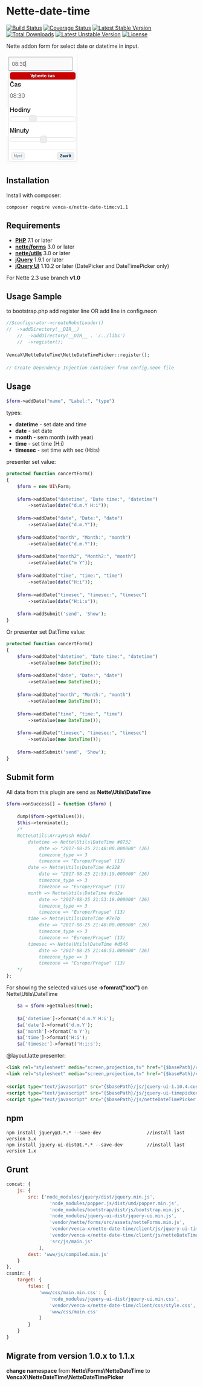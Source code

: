 Nette-date-time
===============
[![Build Status](https://travis-ci.org/venca-x/nette-date-time.svg?branch=v1.1)](https://travis-ci.org/venca-x/nette-date-time)
[![Coverage Status](https://coveralls.io/repos/github/venca-x/nette-date-time/badge.svg?branch=v1.1)](https://coveralls.io/github/venca-x/nette-date-time?branch=v1.1)
[![Latest Stable Version](https://poser.pugx.org/venca-x/nette-date-time/v/stable.svg)](https://packagist.org/packages/venca-x/nette-date-time)
[![Total Downloads](https://poser.pugx.org/venca-x/nette-date-time/downloads.svg)](https://packagist.org/packages/venca-x/nette-date-time)
[![Latest Unstable Version](https://poser.pugx.org/venca-x/nette-date-time/v/unstable.svg)](https://packagist.org/packages/venca-x/nette-date-time)
[![License](https://poser.pugx.org/venca-x/nette-date-time/license.svg)](https://packagist.org/packages/venca-x/nette-date-time)

Nette addon form for select date or datetime in input.

![time input](docs/pictures/time.jpg)

Installation
------------
Install with composer:
```
composer require venca-x/nette-date-time:v1.1
```

Requirements
-------------
- **[PHP](https://php.net)** 7.1 or later
- **[nette/forms](https://github.com/nette/forms)** 3.0 or later
- **[nette/utils](https://github.com/nette/utils)** 3.0 or later
- **[jQuery](https://jquery.com)** 1.9.1 or later
- **[jQuery UI](https://jqueryui.com)** 1.10.2 or later (DatePicker and DateTimePicker only)

For Nette 2.3 use branch **v1.0**

Usage Sample
-------------

to bootstrap.php add register line OR add line in config.neon

```php
//$configurator->createRobotLoader()
//	->addDirectory(__DIR__)
    //	->addDirectory(__DIR__ . '/../libs')
    //	->register();

VencaX\NetteDateTime\NetteDateTimePicker::register();

// Create Dependency Injection container from config.neon file
```


Usage
-------------

```php
$form->addDate("name", "Label:", "type")
```
types:
* **datetime** - set date and time
* **date** - set date
* **month** - sem month (with year)
* **time** - set time (H:i)
* **timesec** - set time with sec (H:i:s)


presenter set value:
```php
protected function concertForm()
{
    $form = new UI\Form;
    
    $form->addDate("datetime", "Date time:", "datetime")
        ->setValue(date("d.m.Y H:i"));
    
    $form->addDate("date", "Date:", "date")
        ->setValue(date("d.m.Y"));
    
    $form->addDate("month", "Month:", "month")
        ->setValue(date("d.m.Y"));
        
    $form->addDate("month2", "Month2:", "month")
        ->setValue(date("m Y"));
    
    $form->addDate("time", "time:", "time")
        ->setValue(date("H:i"));
    
    $form->addDate("timesec", "timesec:", "timesec")
        ->setValue(date("H:i:s"));
    
    $form->addSubmit('send', 'Show');
}
```

Or presenter set DatTime value:
```php
protected function concertForm()
{
    $form->addDate("datetime", "Date time:", "datetime")
        ->setValue(new DateTime());
    
    $form->addDate("date", "Date:", "date")
        ->setValue(new DateTime());
    
    $form->addDate("month", "Month:", "month")
        ->setValue(new DateTime());
    
    $form->addDate("time", "time:", "time")
        ->setValue(new DateTime());
    
    $form->addDate("timesec", "timesec:", "timesec")
        ->setValue(new DateTime());
        
    $form->addSubmit('send', 'Show');
}
```

Submit form
-------------
All data from this plugin are send as **Nette\Utils\DateTime**
```php
$form->onSuccess[] = function ($form) {
 
    dump($form->getValues());
    $this->terminate();
    /*
    Nette\Utils\ArrayHash #6daf
        datetime => Nette\Utils\DateTime #8732
            date => "2017-08-25 21:48:00.000000" (26)
            timezone_type => 3
            timezone => "Europe/Prague" (13)
        date => Nette\Utils\DateTime #c228
            date => "2017-08-25 21:53:19.000000" (26)
            timezone_type => 3
            timezone => "Europe/Prague" (13)
        month => Nette\Utils\DateTime #cd2a
            date => "2017-08-25 21:53:19.000000" (26)
            timezone_type => 3
            timezone => "Europe/Prague" (13)
        time => Nette\Utils\DateTime #7e7b
            date => "2017-08-25 21:48:00.000000" (26)
            timezone_type => 3
            timezone => "Europe/Prague" (13)
        timesec => Nette\Utils\DateTime #d546
            date => "2017-08-25 21:48:51.000000" (26)
            timezone_type => 3
            timezone => "Europe/Prague" (13)
    */
};
```

For showing the selected values use **->fomrat("xxx")** on Nette\Utils\DateTime
```php
    $a = $form->getValues(true);
 
    $a['datetime']->format('d.m.Y H:i');
    $a['date']->format('d.m.Y');
    $a['month']->format('m Y');
    $a['time']->format('H:i');
    $a['timesec']->format('H:i:s');
``` 


@layout.latte
presenter:
```html
<link rel="stylesheet" media="screen,projection,tv" href="{$basePath}/css/blitzer/jquery-ui-1.10.4.custom.min.css">
<link rel="stylesheet" media="screen,projection,tv" href="{$basePath}/css/style.css">

<script type="text/javascript" src="{$basePath}/js/jquery-ui-1.10.4.custom.min.js"></script>
<script type="text/javascript" src="{$basePath}/js/jquery-ui-timepicker-addon.js"></script>
<script type="text/javascript" src="{$basePath}/js/netteDateTimePicker.js"></script>
```

npm
-------------
```
npm install jquery@3.*.* --save-dev                 //install last version 3.x
npm install jquery-ui-dist@1.*.* --save-dev         //install last version 1.x
```

Grunt
-------------
```js
concat: {
    js: {
        src: ['node_modules/jquery/dist/jquery.min.js',
                'node_modules/popper.js/dist/umd/popper.min.js',
                'node_modules/bootstrap/dist/js/bootstrap.min.js',
                'node_modules/jquery-ui-dist/jquery-ui.min.js',
                'vendor/nette/forms/src/assets/netteForms.min.js',
                'vendor/venca-x/nette-date-time/client/js/jquery-ui-timepicker-addon.js',
                'vendor/venca-x/nette-date-time/client/js/netteDateTimePicker.js',
                'src/js/main.js'
            ],
        dest: 'www/js/compiled.min.js'
    }
},
cssmin: {
    target: {
        files: {
            'www/css/main.min.css': [
                'node_modules/jquery-ui-dist/jquery-ui.min.css',
                'vendor/venca-x/nette-date-time/client/css/style.css',
                'www/css/main.css'
            ]
        }
    }
}
```

Migrate from version 1.0.x to 1.1.x
-------------
**change namespace** from **Nette\Forms\NetteDateTime** to **VencaX\NetteDateTime\NetteDateTimePicker**
